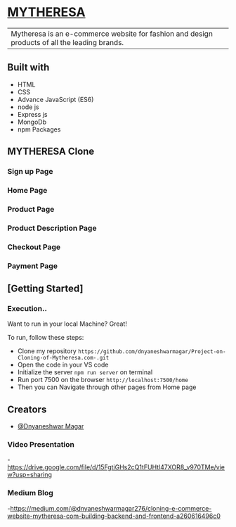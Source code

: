 # [MYTHERESA](https://github.com/dnyaneshwarmagar)

<table>
<tr>
<td>
Mytheresa is an e-commerce website for fashion and design products of all the leading brands. 

</td>
</tr>
</table>

## Built with

- HTML
- CSS
- Advance JavaScript (ES6)
- node js
- Express js
- MongoDb
- npm Packages

## MYTHERESA Clone

### Sign up Page

### Home Page

### Product Page

### Product Description Page

### Checkout Page

### Payment Page

## [Getting Started]

### Execution..

Want to run in your local Machine? Great!

To run, follow these steps:

- Clone my repository `https://github.com/dnyaneshwarmagar/Project-on-Cloning-of-Mytheresa.com-.git`
- Open the code in your VS code
- Initialize the server `npm run server` on terminal
- Run port 7500 on the browser `http://localhost:7500/home`
- Then you can Navigate through other pages from Home page

## Creators

- [@Dnyaneshwar Magar](https://github.com/dnyaneshwarmagar)

### Video Presentation

-https://drive.google.com/file/d/15FgtiGHs2cQ1tFUHtl47XOR8_v970TMe/view?usp=sharing

### Medium Blog

-https://medium.com/@dnyaneshwarmagar276/cloning-e-commerce-website-mytheresa-com-building-backend-and-frontend-a260616496c0

